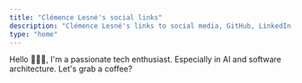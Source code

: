 ```yaml
---
title: "Clémence Lesné's social links"
description: "Clémence Lesné's links to social media, GitHub, LinkedIn, and more."
type: "home"
---
```


Hello 🙋🏻‍♀️, I'm a passionate tech enthusiast. Especially in AI and software architecture. Let's grab a coffee?
